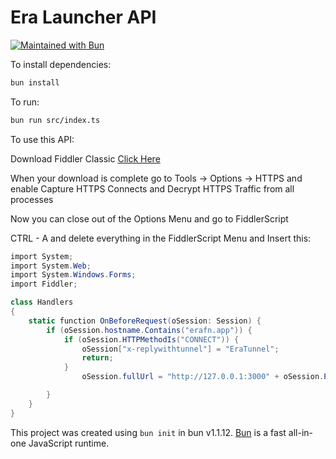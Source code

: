 # Era Launcher API

[![Maintained with Bun](https://img.shields.io/badge/maintained%20with-bun-ac98ff.svg?style=for-the-badge&logo=bun)](https://bun.sh/)

To install dependencies:

```bash
bun install
```

To run:

```bash
bun run src/index.ts
```

To use this API:

Download Fiddler Classic [Click Here](https://www.telerik.com/download/fiddler)

When your download is complete go to Tools -> Options -> HTTPS and enable Capture HTTPS Connects and Decrypt HTTPS Traffic from all processes

Now you can close out of the Options Menu and go to FiddlerScript

CTRL - A and delete everything in the FiddlerScript Menu and Insert this:

```c#
import System;
import System.Web;
import System.Windows.Forms;
import Fiddler;

class Handlers
{
    static function OnBeforeRequest(oSession: Session) {
        if (oSession.hostname.Contains("erafn.app")) {
            if (oSession.HTTPMethodIs("CONNECT")) {
                oSession["x-replywithtunnel"] = "EraTunnel";
                return;
            }
                oSession.fullUrl = "http://127.0.0.1:3000" + oSession.PathAndQuery;

        }
    }
}
```

This project was created using `bun init` in bun v1.1.12. [Bun](https://bun.sh) is a fast all-in-one JavaScript runtime.
